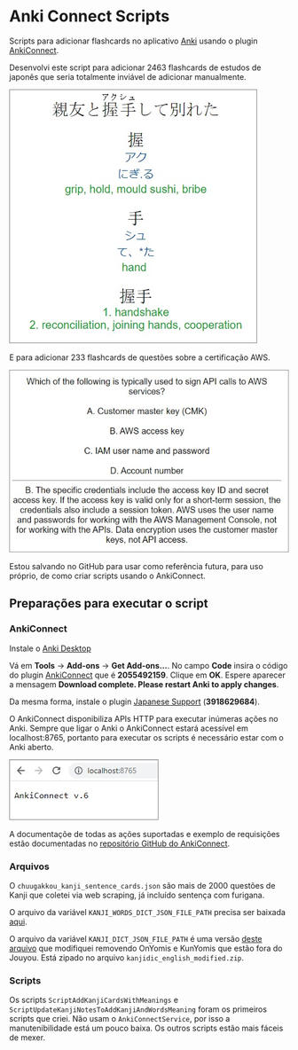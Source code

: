 # Anki Connect Scripts

Scripts para adicionar flashcards no aplicativo [Anki](https://apps.ankiweb.net/) usando o plugin [AnkiConnect](https://ankiweb.net/shared/info/2055492159).

Desenvolvi este script para adicionar 2463 flashcards de estudos de japonês que seria totalmente inviável de adicionar manualmente.

![ ](doc/readme_001.jpg)

E para adicionar 233 flashcards de questões sobre a certificação AWS.

![ ](doc/readme_002.jpg)

Estou salvando no GitHub para usar como referência futura, para uso próprio, de como criar scripts usando o AnkiConnect.

## Preparações para executar o script

### AnkiConnect

Instale o [Anki Desktop](https://apps.ankiweb.net/#download)

Vá em **Tools** -> **Add-ons** -> **Get Add-ons...**. No campo **Code** insira o código do plugin [AnkiConnect](https://ankiweb.net/shared/info/2055492159) que é **2055492159**. Clique em **OK**. Espere aparecer a mensagem **Download complete. Please restart Anki to apply changes**.

Da mesma forma, instale o plugin [Japanese Support](https://ankiweb.net/shared/info/3918629684) (**3918629684**).

O AnkiConnect disponibiliza APIs HTTP para executar inúmeras ações no Anki. Sempre que ligar o Anki o AnkiConnect estará acessível em localhost:8765, portanto para executar os scripts é necessário estar com o Anki aberto.

![ ](doc/readme_003.jpg)

A documentaçõe de todas as ações suportadas e exemplo de requisições estão documentadas no [repositório GitHub do AnkiConnect](https://github.com/FooSoft/anki-connect/#supported-actions).

### Arquivos

O `chuugakkou_kanji_sentence_cards.json` são mais de 2000 questões de Kanji que coletei via web scraping, já incluído sentença com furigana.

O arquivo da variável `KANJI_WORDS_DICT_JSON_FILE_PATH` precisa ser baixada [aqui](https://foosoft.net/projects/yomichan/#:~:text=jmdict_dutch.zip-,jmdict_english.zip,-jmdict_french.zip).

O arquivo da variável `KANJI_DICT_JSON_FILE_PATH` é uma versão [deste arquivo](https://foosoft.net/projects/yomichan/#:~:text=kanjidic_english.zip) que modifiquei removendo OnYomis e KunYomis que estão fora do Jouyou. Está zipado no arquivo `kanjidic_english_modified.zip`.

### Scripts

Os scripts `ScriptAddKanjiCardsWithMeanings` e `ScriptUpdateKanjiNotesToAddKanjiAndWordsMeaning` foram os primeiros scripts que criei. Não usam o `AnkiConnectService`, por isso a manutenibilidade está um pouco baixa. Os outros scripts estão mais fáceis de mexer.
